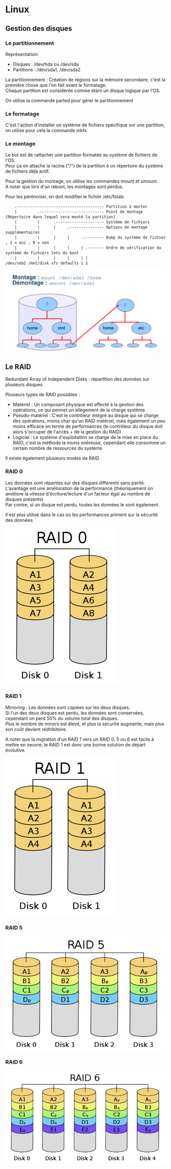 # Linux

## Gestion des disques

### Le partitionnement

Représentation:
- Disques : /dev/hda ou /dev/sda
- Partitions : /dev/sda1, /dev/sda2

La partitionnement : Création de régions sur la mémoire secondaire, c'est la première chose que l'on fait avant le formatage.  
Chaque partition est considérée comme étant un disque logique par l'OS.

On utilise la commande parted pour gérer le partitionnement

### Le formatage
C'est l'action d'installer un système de fichiers spécifique sur une partition, on utilise pour cela la commande mkfs

### Le montage
Le but est de rattacher une partition formatée au système de fichiers de l'OS.  
Pour ça on attache la racine ("/") de la partition à un répertoire du système de fichiers déjà actif.

Pour la gestion du montage, on utilise les commandes mount et umount.  
A noter que lors d'un reboot, les montages sont perdus.

Pour les pérénniser, on doit modifier le fichier /etc/fstab:
```
    .-------------------------------------- Partition à monter
    |         .---------------------------- Point de montage (Répertoire dans lequel sera monté la partition)
    |         |      .--------------------- Système de fichiers
    |         |      |     .--------------- Options de montage supplémentaires
    |         |      |     |     .--------- Dump du système de fichier , 1 = oui , 0 = non
    |         |      |     |     | .------- Ordre de vérification du système de fichiers lots du boot
    |         |      |     |     | |
/dev/sda1 /mnt/disk xfs defaults 1 2
```

![Schéma montage](../../images/os_linux_montage.png)

## Le RAID

Redundant Array of Independent Disks : répartition des données sur plusieurs disques

Plusieurs types de RAID possibles : 
- Matériel : Un composant physique est affecté à la gestion des opérations, ce qui permet un allègement de la charge système
- Pseudo-matériel : C'est le contrôleur intégré au disque qui se charge des opérations, moins char qu'un RAID matériel, mais également un peu moins efficace en terme de performances (le contrôleur du disque doit alors s'occuper de l'accès + de la gestion du RAID)
- Logiciel : Le système d'exploitation se charge de la mise en place du RAID, c'est la méthode la moins onéreuse, cependant elle consomme un certain nombre de ressources du système

Il existe également plusieurs modes de RAID

### RAID 0
Les données sont réparties sur des disques différents sans parité.  
L'avantage est une amélioration de la performance (théoriquement on améliore la vitesse d'écriture/lecture d'un facteur égal au nombre de disques présents)  
Par contre, si un disque est perdu, toutes les données le sont également.

Il est plus utilisé dans le cas où les performances priment sur la sécurité des données

![Schéma RAID 0](../../images/os_raid_0.png)

### RAID 1
Mirroring : Les données sont copiées sur les deux disques.  
Si l'un des deux disques est perdu, les données sont conservées, cependant on perd 50% du volume total des disques.  
Plus le nombre de miroirs est élevé, et plus la sécurité augmente, mais plus son coût devient rédhibitoire.

A noter que la migration d'un RAID 1 vers un RAID 0, 5 ou 6 est facile à mettre en oeuvre, le RAID 1 est donc une bonne solution de départ évolutive.

![Schéma RAID 1](../../images/os_raid_1.png)

### RAID 5

![Schéma RAID 5](../../images/os_raid_5.png)

### RAID 6

![Schéma RAID 6](../../images/os_raid_6.png)

